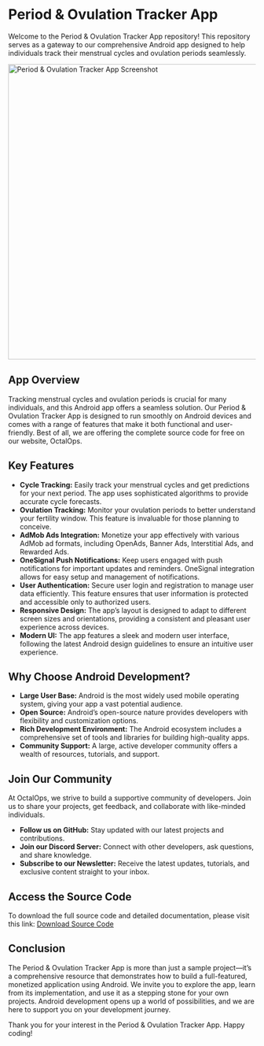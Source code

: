 <!DOCTYPE html>
<html>
<head>
  <title>Period & Ovulation Tracker App</title>
</head>
<body>
  <h1>Period & Ovulation Tracker App</h1>
  <p>Welcome to the Period & Ovulation Tracker App repository! This repository serves as a gateway to our comprehensive Android app designed to help individuals track their menstrual cycles and ovulation periods seamlessly.</p>
  
  <img src="https://www.example.com/path/to/your/image.png" alt="Period & Ovulation Tracker App Screenshot" width="600">

  <h2>App Overview</h2>
  <p>Tracking menstrual cycles and ovulation periods is crucial for many individuals, and this Android app offers a seamless solution. Our Period & Ovulation Tracker App is designed to run smoothly on Android devices and comes with a range of features that make it both functional and user-friendly. Best of all, we are offering the complete source code for free on our website, OctalOps.</p>
  
  <h2>Key Features</h2>
  <ul>
    <li><strong>Cycle Tracking:</strong> Easily track your menstrual cycles and get predictions for your next period. The app uses sophisticated algorithms to provide accurate cycle forecasts.</li>
    <li><strong>Ovulation Tracking:</strong> Monitor your ovulation periods to better understand your fertility window. This feature is invaluable for those planning to conceive.</li>
    <li><strong>AdMob Ads Integration:</strong> Monetize your app effectively with various AdMob ad formats, including OpenAds, Banner Ads, Interstitial Ads, and Rewarded Ads.</li>
    <li><strong>OneSignal Push Notifications:</strong> Keep users engaged with push notifications for important updates and reminders. OneSignal integration allows for easy setup and management of notifications.</li>
    <li><strong>User Authentication:</strong> Secure user login and registration to manage user data efficiently. This feature ensures that user information is protected and accessible only to authorized users.</li>
    <li><strong>Responsive Design:</strong> The app’s layout is designed to adapt to different screen sizes and orientations, providing a consistent and pleasant user experience across devices.</li>
    <li><strong>Modern UI:</strong> The app features a sleek and modern user interface, following the latest Android design guidelines to ensure an intuitive user experience.</li>
  </ul>
  
  <h2>Why Choose Android Development?</h2>
  <ul>
    <li><strong>Large User Base:</strong> Android is the most widely used mobile operating system, giving your app a vast potential audience.</li>
    <li><strong>Open Source:</strong> Android’s open-source nature provides developers with flexibility and customization options.</li>
    <li><strong>Rich Development Environment:</strong> The Android ecosystem includes a comprehensive set of tools and libraries for building high-quality apps.</li>
    <li><strong>Community Support:</strong> A large, active developer community offers a wealth of resources, tutorials, and support.</li>
  </ul>
  
  <h2>Join Our Community</h2>
  <p>At OctalOps, we strive to build a supportive community of developers. Join us to share your projects, get feedback, and collaborate with like-minded individuals.</p>
  <ul>
    <li><strong>Follow us on GitHub:</strong> Stay updated with our latest projects and contributions.</li>
    <li><strong>Join our Discord Server:</strong> Connect with other developers, ask questions, and share knowledge.</li>
    <li><strong>Subscribe to our Newsletter:</strong> Receive the latest updates, tutorials, and exclusive content straight to your inbox.</li>
  </ul>
  
  <h2>Access the Source Code</h2>
  <p>To download the full source code and detailed documentation, please visit this link: <a href="https://www.octalops.com/category/android/">Download Source Code</a></p>
  
  <h2>Conclusion</h2>
  <p>The Period & Ovulation Tracker App is more than just a sample project—it’s a comprehensive resource that demonstrates how to build a full-featured, monetized application using Android. We invite you to explore the app, learn from its implementation, and use it as a stepping stone for your own projects. Android development opens up a world of possibilities, and we are here to support you on your development journey.</p>
  
  <p>Thank you for your interest in the Period & Ovulation Tracker App. Happy coding!</p>
</body>
</html>
